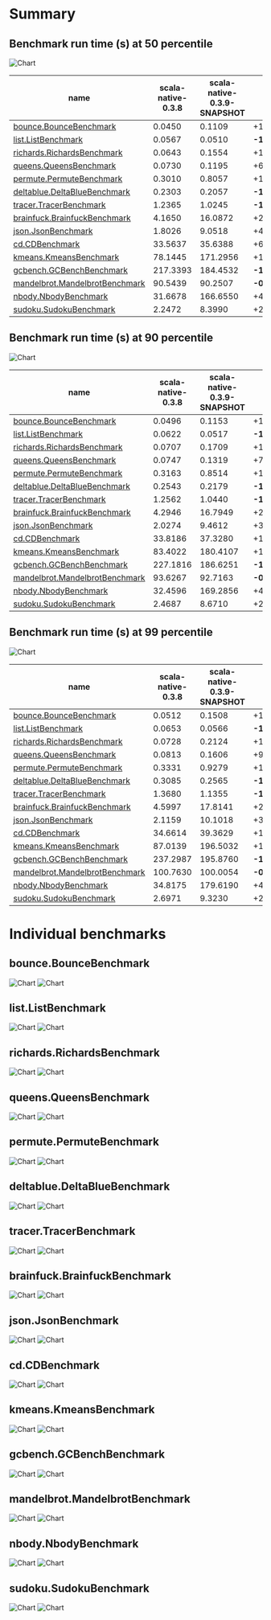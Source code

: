 # Summary
## Benchmark run time (s) at 50 percentile 
![Chart](relative_percentile_50.png)

|name | scala-native-0.3.8 | scala-native-0.3.9-SNAPSHOT |  | scala-native-0.3.9-SNAPSHOT_old | |
| -- | -- | -- | -- | -- | -- |
|[bounce.BounceBenchmark](#bouncebouncebenchmark)|0.0450|0.1109|+146.14%|0.1116|+147.82%|
|[list.ListBenchmark](#listlistbenchmark)|0.0567|0.0510|__-10.05%__|0.0512|__-9.68%__|
|[richards.RichardsBenchmark](#richardsrichardsbenchmark)|0.0643|0.1554|+141.67%|0.1561|+142.76%|
|[queens.QueensBenchmark](#queensqueensbenchmark)|0.0730|0.1195|+63.65%|0.1189|+62.76%|
|[permute.PermuteBenchmark](#permutepermutebenchmark)|0.3010|0.8057|+167.67%|0.8181|+171.80%|
|[deltablue.DeltaBlueBenchmark](#deltabluedeltabluebenchmark)|0.2303|0.2057|__-10.66%__|0.2029|__-11.89%__|
|[tracer.TracerBenchmark](#tracertracerbenchmark)|1.2365|1.0245|__-17.14%__|1.0104|__-18.29%__|
|[brainfuck.BrainfuckBenchmark](#brainfuckbrainfuckbenchmark)|4.1650|16.0872|+286.25%|16.0887|+286.28%|
|[json.JsonBenchmark](#jsonjsonbenchmark)|1.8026|9.0518|+402.16%|9.0518|+402.16%|
|[cd.CDBenchmark](#cdcdbenchmark)|33.5637|35.6388|+6.18%|35.6388|+6.18%|
|[kmeans.KmeansBenchmark](#kmeanskmeansbenchmark)|78.1445|171.2956|+119.20%|171.2956|+119.20%|
|[gcbench.GCBenchBenchmark](#gcbenchgcbenchbenchmark)|217.3393|184.4532|__-15.13%__|184.4532|__-15.13%__|
|[mandelbrot.MandelbrotBenchmark](#mandelbrotmandelbrotbenchmark)|90.5439|90.2507|__-0.32%__|90.2507|__-0.32%__|
|[nbody.NbodyBenchmark](#nbodynbodybenchmark)|31.6678|166.6550|+426.26%|166.6550|+426.26%|
|[sudoku.SudokuBenchmark](#sudokusudokubenchmark)|2.2472|8.3990|+273.75%|8.3990|+273.75%|
## Benchmark run time (s) at 90 percentile 
![Chart](relative_percentile_90.png)

|name | scala-native-0.3.8 | scala-native-0.3.9-SNAPSHOT |  | scala-native-0.3.9-SNAPSHOT_old | |
| -- | -- | -- | -- | -- | -- |
|[bounce.BounceBenchmark](#bouncebouncebenchmark)|0.0496|0.1153|+132.57%|0.1157|+133.24%|
|[list.ListBenchmark](#listlistbenchmark)|0.0622|0.0517|__-16.86%__|0.0521|__-16.21%__|
|[richards.RichardsBenchmark](#richardsrichardsbenchmark)|0.0707|0.1709|+141.70%|0.1718|+142.98%|
|[queens.QueensBenchmark](#queensqueensbenchmark)|0.0747|0.1319|+76.72%|0.1230|+64.71%|
|[permute.PermuteBenchmark](#permutepermutebenchmark)|0.3163|0.8514|+169.14%|0.8688|+174.64%|
|[deltablue.DeltaBlueBenchmark](#deltabluedeltabluebenchmark)|0.2543|0.2179|__-14.31%__|0.2227|__-12.41%__|
|[tracer.TracerBenchmark](#tracertracerbenchmark)|1.2562|1.0440|__-16.89%__|1.0414|__-17.10%__|
|[brainfuck.BrainfuckBenchmark](#brainfuckbrainfuckbenchmark)|4.2946|16.7949|+291.07%|16.7818|+290.77%|
|[json.JsonBenchmark](#jsonjsonbenchmark)|2.0274|9.4612|+366.66%|9.4612|+366.66%|
|[cd.CDBenchmark](#cdcdbenchmark)|33.8186|37.3280|+10.38%|37.3280|+10.38%|
|[kmeans.KmeansBenchmark](#kmeanskmeansbenchmark)|83.4022|180.4107|+116.31%|180.4107|+116.31%|
|[gcbench.GCBenchBenchmark](#gcbenchgcbenchbenchmark)|227.1816|186.6251|__-17.85%__|186.6251|__-17.85%__|
|[mandelbrot.MandelbrotBenchmark](#mandelbrotmandelbrotbenchmark)|93.6267|92.7163|__-0.97%__|92.7163|__-0.97%__|
|[nbody.NbodyBenchmark](#nbodynbodybenchmark)|32.4596|169.2856|+421.53%|169.2856|+421.53%|
|[sudoku.SudokuBenchmark](#sudokusudokubenchmark)|2.4687|8.6710|+251.24%|8.6710|+251.24%|
## Benchmark run time (s) at 99 percentile 
![Chart](relative_percentile_99.png)

|name | scala-native-0.3.8 | scala-native-0.3.9-SNAPSHOT |  | scala-native-0.3.9-SNAPSHOT_old | |
| -- | -- | -- | -- | -- | -- |
|[bounce.BounceBenchmark](#bouncebouncebenchmark)|0.0512|0.1508|+194.40%|0.1475|+187.97%|
|[list.ListBenchmark](#listlistbenchmark)|0.0653|0.0566|__-13.28%__|0.0569|__-12.76%__|
|[richards.RichardsBenchmark](#richardsrichardsbenchmark)|0.0728|0.2124|+191.88%|0.2012|+176.41%|
|[queens.QueensBenchmark](#queensqueensbenchmark)|0.0813|0.1606|+97.47%|0.1575|+93.69%|
|[permute.PermuteBenchmark](#permutepermutebenchmark)|0.3331|0.9279|+178.60%|0.9362|+181.09%|
|[deltablue.DeltaBlueBenchmark](#deltabluedeltabluebenchmark)|0.3085|0.2565|__-16.87%__|0.2877|__-6.74%__|
|[tracer.TracerBenchmark](#tracertracerbenchmark)|1.3680|1.1355|__-17.00%__|1.1195|__-18.16%__|
|[brainfuck.BrainfuckBenchmark](#brainfuckbrainfuckbenchmark)|4.5997|17.8141|+287.29%|17.8136|+287.28%|
|[json.JsonBenchmark](#jsonjsonbenchmark)|2.1159|10.1018|+377.42%|10.1018|+377.42%|
|[cd.CDBenchmark](#cdcdbenchmark)|34.6614|39.3629|+13.56%|39.3629|+13.56%|
|[kmeans.KmeansBenchmark](#kmeanskmeansbenchmark)|87.0139|196.5032|+125.83%|196.5032|+125.83%|
|[gcbench.GCBenchBenchmark](#gcbenchgcbenchbenchmark)|237.2987|195.8760|__-17.46%__|195.8760|__-17.46%__|
|[mandelbrot.MandelbrotBenchmark](#mandelbrotmandelbrotbenchmark)|100.7630|100.0054|__-0.75%__|100.0054|__-0.75%__|
|[nbody.NbodyBenchmark](#nbodynbodybenchmark)|34.8175|179.6190|+415.89%|179.6190|+415.89%|
|[sudoku.SudokuBenchmark](#sudokusudokubenchmark)|2.6971|9.3230|+245.67%|9.3230|+245.67%|
# Individual benchmarks
## bounce.BounceBenchmark
![Chart](percentile_bounce.BounceBenchmark.png)
![Chart](example_run_3_bounce.BounceBenchmark.png)
## list.ListBenchmark
![Chart](percentile_list.ListBenchmark.png)
![Chart](example_run_3_list.ListBenchmark.png)
## richards.RichardsBenchmark
![Chart](percentile_richards.RichardsBenchmark.png)
![Chart](example_run_3_richards.RichardsBenchmark.png)
## queens.QueensBenchmark
![Chart](percentile_queens.QueensBenchmark.png)
![Chart](example_run_3_queens.QueensBenchmark.png)
## permute.PermuteBenchmark
![Chart](percentile_permute.PermuteBenchmark.png)
![Chart](example_run_3_permute.PermuteBenchmark.png)
## deltablue.DeltaBlueBenchmark
![Chart](percentile_deltablue.DeltaBlueBenchmark.png)
![Chart](example_run_3_deltablue.DeltaBlueBenchmark.png)
## tracer.TracerBenchmark
![Chart](percentile_tracer.TracerBenchmark.png)
![Chart](example_run_3_tracer.TracerBenchmark.png)
## brainfuck.BrainfuckBenchmark
![Chart](percentile_brainfuck.BrainfuckBenchmark.png)
![Chart](example_run_3_brainfuck.BrainfuckBenchmark.png)
## json.JsonBenchmark
![Chart](percentile_json.JsonBenchmark.png)
![Chart](example_run_3_json.JsonBenchmark.png)
## cd.CDBenchmark
![Chart](percentile_cd.CDBenchmark.png)
![Chart](example_run_3_cd.CDBenchmark.png)
## kmeans.KmeansBenchmark
![Chart](percentile_kmeans.KmeansBenchmark.png)
![Chart](example_run_3_kmeans.KmeansBenchmark.png)
## gcbench.GCBenchBenchmark
![Chart](percentile_gcbench.GCBenchBenchmark.png)
![Chart](example_run_3_gcbench.GCBenchBenchmark.png)
## mandelbrot.MandelbrotBenchmark
![Chart](percentile_mandelbrot.MandelbrotBenchmark.png)
![Chart](example_run_3_mandelbrot.MandelbrotBenchmark.png)
## nbody.NbodyBenchmark
![Chart](percentile_nbody.NbodyBenchmark.png)
![Chart](example_run_3_nbody.NbodyBenchmark.png)
## sudoku.SudokuBenchmark
![Chart](percentile_sudoku.SudokuBenchmark.png)
![Chart](example_run_3_sudoku.SudokuBenchmark.png)
